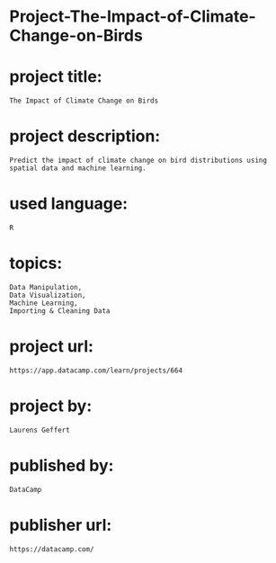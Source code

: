 # Project-The-Impact-of-Climate-Change-on-Birds

# project title:

    The Impact of Climate Change on Birds

# project description:

    Predict the impact of climate change on bird distributions using spatial data and machine learning.

# used language:

    R

# topics:

    Data Manipulation,
    Data Visualization,
    Machine Learning,
    Importing & Cleaning Data

# project url:

    https://app.datacamp.com/learn/projects/664

# project by:

    Laurens Geffert

# published by:

    DataCamp

# publisher url:

    https://datacamp.com/
